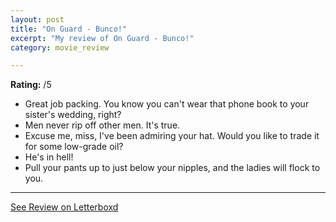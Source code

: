 ```yaml
---
layout: post
title: "On Guard - Bunco!"
excerpt: "My review of On Guard - Bunco!"
category: movie_review

---
```


**Rating:** /5

* Great job packing. You know you can't wear that phone book to your sister's wedding, right?
* Men never rip off other men. It's true.
* Excuse me, miss, I've been admiring your hat. Would you like to trade it for some low-grade oil?
* He's in hell!
* Pull your pants up to just below your nipples, and the ladies will flock to you.

<hr>

[See Review on Letterboxd](https://boxd.it/93fjLf)
